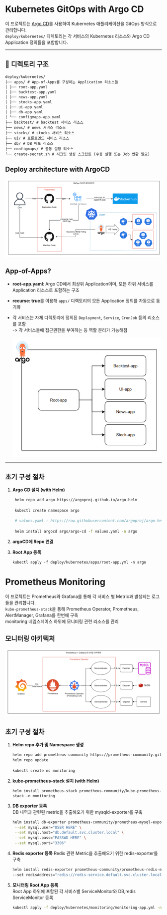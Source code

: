 # Kubernetes GitOps with Argo CD

이 프로젝트는 [Argo CD](https://argo-cd.readthedocs.io/en/stable/)를 사용하여 Kubernetes 애플리케이션을 GitOps 방식으로 관리합니다.  
`deploy/kubernetes/` 디렉토리는 각 서비스의 Kubernetes 리소스와 Argo CD Application 정의들을 포함합니다.

---

## 📂 디렉토리 구조

```
deploy/kubernetes/  
├── apps/ # App-of-Apps를 구성하는 Application 리소스들 
│ ├── root-app.yaml 
│ ├── backtest-app.yaml 
│ ├── news-app.yaml 
│ ├── stocks-app.yaml 
│ ├── ui-app.yaml 
│ ├── db-app.yaml 
│ └── configmaps-app.yaml 
├── backtest/ # backtest 서비스 리소스 
├── news/ # news 서비스 리소스 
├── stocks/ # stocks 서비스 리소스 
├── ui/ # 프론트엔드 서비스 리소스 
├── db/ # DB 배포 리소스 
├── configmaps/ # 공통 설정 리소스 
└── create-secret.sh # 시크릿 생성 스크립트 (수동 실행 또는 Job 변환 필요)
```

## Deploy architecture with ArgoCD
![argocd_architecture](../../img/20250507_224044_1.png)

## App-of-Apps?

- **root-app.yaml**: Argo CD에서 최상위 Application이며, 모든 하위 서비스를 Application 리소스로 포함하는 구조
- **recurse: true**를 이용해 `apps/` 디렉토리의 모든 Application 정의를 자동으로 동기화
- 각 서비스는 자체 디렉토리에 정의된 `Deployment`, `Service`, `CronJob` 등의 리소스를 포함  
-> 각 서비스들에 접근권한을 부여하는 등 역할 분리가 가능해짐  

  ![app_of_apps](../../img/20250507_224410.png)
---

## 초기 구성 절차

1. **Argo CD 설치 (with Helm)**
   ```bash
    helm repo add argo https://argoproj.github.io/argo-helm

    kubectl create namespace argo

    # values.yaml : https://raw.githubusercontent.com/argoproj/argo-helm/main/charts/argo-cd/values.yaml

    helm install argocd argo/argo-cd -f values.yaml -n argo
   ```
2. **argoCD에 Repo 연결**

3. **Root App 등록**
    ```
    kubectl apply -f deploy/kubernetes/apps/root-app.yml -n argo
    ```

# Prometheus Monitoring
이 프로젝트는 Prometheus와 Grafana를 통해 각 서비스 별 Metric과 발생되는 로그들을 관리합니다.  
`kube-prometheus-stack`을 통해 Prometheus Operator, Prometheus, AlertManager, Grafana를 한번에 구축    
monitoring 네임스페이스 하위에 모니터링 관련 리소스를 관리  

## 모니터링 아키텍처
![monitoring_architecture](../../img/20250507_224044_2.png)

## 초기 구성 절차
1. **Helm repo 추가 및 Namespace 생성**
   ```bash
   helm repo add prometheus-community https://prometheus-community.github.io/helm-charts
   helm repo update

   kubectl create ns monitoring
   ```
2. **kube-prometheus-stack 설치 (with Helm)**
   ```
   helm install prometheus-stack prometheus-community/kube-prometheus-stack -n monitoring
   ```
3. **DB exporter 등록**  
DB 내역과 관련된 metric을 추출해오기 위한 mysqld-exporter를 구축
   ```bash
   helm install db-exporter prometheus-community/prometheus-mysql-exporter -n monitoring \
    --set mysql.user="USER HERE" \
    --set mysql.host="db.default.svc.cluster.local" \
    --set mysql.pass="PASSWD HERE" \
    --set mysql.port="3306"
   ```
4. **Redis exporter 등록**
Redis 관련 Metric을 추출해오기 위한 redis-exporter를 구축
   ```bash
   helm install redis-exporter prometheus-community/prometheus-redis-exporter -n monitoring \ 
   --set redisAddress="redis://redis-service.default.svc.cluster.local:6379" \ 

   ```
5. **모니터링 Root App 등록**  
Root App 하위에 포함된 각 서비스별 ServiceMonitor와 DB,redis ServiceMonitor 등록
   ```bash
   kubectl apply -f deploy/kubernetes/monitoring/monitoring-app.yml -n argo
   ```